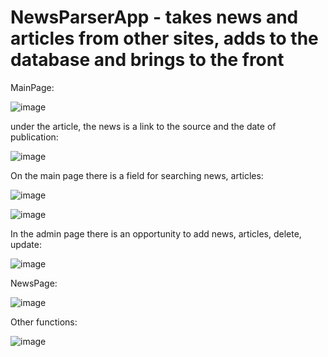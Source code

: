 # NewsParserApp - takes news and articles from other sites, adds to the database and brings to the front


MainPage:




![image](https://user-images.githubusercontent.com/76432370/120345618-4f702580-c303-11eb-9628-8d5d10626683.png)



under the article, the news is a link to the source and the date of publication:





![image](https://user-images.githubusercontent.com/76432370/120345935-9827de80-c303-11eb-957b-474e49ba4f32.png)





On the main page there is a field for searching news, articles:





![image](https://user-images.githubusercontent.com/76432370/120346348-f785ee80-c303-11eb-9f98-84c37354148d.png)





![image](https://user-images.githubusercontent.com/76432370/120346571-28662380-c304-11eb-8be8-acdc00443883.png)






In the admin page there is an opportunity to add news, articles, delete, update:





![image](https://user-images.githubusercontent.com/76432370/120347030-97dc1300-c304-11eb-9816-91f8c327a281.png)









NewsPage:




![image](https://user-images.githubusercontent.com/76432370/120347118-acb8a680-c304-11eb-9f8b-8e490a88bd2e.png)




Other functions:




![image](https://user-images.githubusercontent.com/76432370/120347235-c528c100-c304-11eb-933e-b2597365c393.png)





